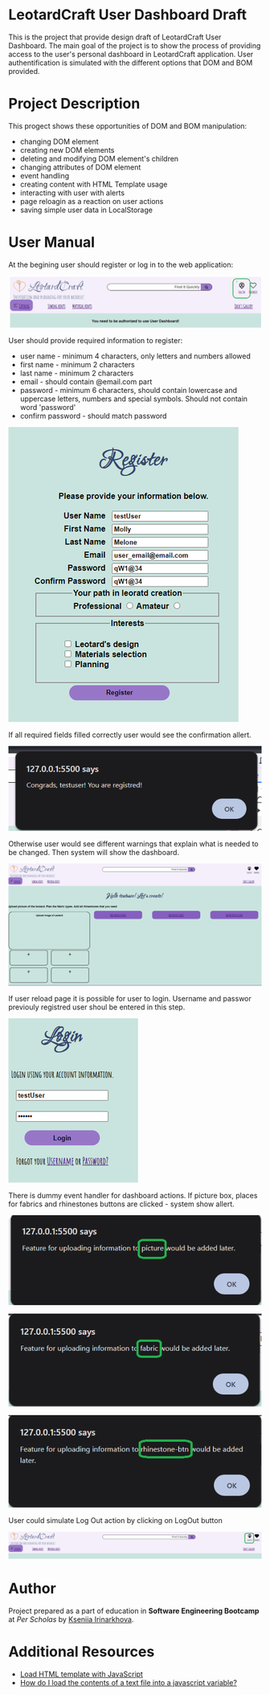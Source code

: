 # LeotardCraft User Dashboard Draft
This is the project that provide design draft of LeotardCraft User Dashboard. The main goal of the project is to show the process of providing access to the user's personal dashboard in LeotardCraft application. User authentification is simulated with the different options that DOM and BOM provided.
# Project Description
This progect shows these opportunities of DOM and BOM manipulation:
- changing DOM element
- creating new DOM elements
- deleting and modifying DOM element's children
- changing attributes of DOM element
- event handling
- creating content with HTML Template usage
- interacting with user with alerts
- page reloagin as a reaction on user actions
- saving simple user data in LocalStorage

# User Manual
At the begining user should register or log in to the web application:

![First Step](/readme_img/1.png "Personal menu")

User should provide required information to register:
- user name - minimum 4 characters, only letters and numbers allowed
- first name - minimum 2 characters
- last name - minimum 2 characters
- email - should contain @email.com part
- password - minimum 6 characters, should contain lowercase and uppercase letters, numbers and special symbols. Should not contain word 'password'
- confirm password - should match password

![Registration Form](/readme_img/2.png "Registration Form")

If all required fields filled correctly user would see the confirmation allert.

![Confirmation](/readme_img/3.png "Confirmation Allert")

Otherwise user would see different warnings that explain what is needed to be changed.
Then system will show the dashboard.

![DashBord](/readme_img/4.png "Dashboard layout")

If user reload page it is possible for user to login.
Username and passwor previouly registred user shoul be entered in this step.

![Login](/readme_img/5.png "Login form")

There is dummy event handler for dashboard actions. If picture box, places for fabrics and rhinestones buttons are clicked - system show allert.

![Picture block is clicked](/readme_img/6.png)

![Fabric blocks are clicked](/readme_img/7.png)

![Add diferent kinds of rhinestones buttons are clicked](/readme_img/8.png)

User could simulate Log Out action by clicking on LogOut button

![LogOut](/readme_img/9.png "Authenticated user personal menu") 

# Author
Project prepared as a part of education in **Software Engineering Bootcamp** at *Per Scholas* by [Kseniia Irinarkhova](https://www.linkedin.com/in/kseniia-irinarkhova/).

# Additional Resources
- [Load HTML template with JavaScript](https://stackoverflow.com/questions/6451169/load-html-template-with-javascript)
- [How do I load the contents of a text file into a javascript variable?](https://stackoverflow.com/questions/196498/how-do-i-load-the-contents-of-a-text-file-into-a-javascript-variable)